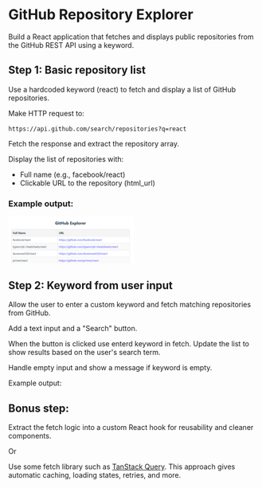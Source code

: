# GitHub Repository Explorer
Build a React application that fetches and displays public repositories from the GitHub REST API using a keyword. 

## Step 1: Basic repository list
Use a hardcoded keyword (react) to fetch and display a list of GitHub repositories.

Make HTTP request to:
```
https://api.github.com/search/repositories?q=react
```
Fetch the response and extract the repository array.

Display the list of repositories with:
- Full name (e.g., facebook/react)
- Clickable URL to the repository (html_url)

### Example output:

<img src="./src/assets/github_explorer.png" alt="Github explorer" style="width: 50%;">

## Step 2: Keyword from user input
Allow the user to enter a custom keyword and fetch matching repositories from GitHub.

Add a text input and a "Search" button.

When the button is clicked use enterd keyword in fetch. Update the list to show results based on the user's search term.

Handle empty input and show a message if keyword is empty.

Example output:

## Bonus step:
Extract the fetch logic into a custom React hook for reusability and cleaner components.

Or

Use some fetch library such as [TanStack Query](https://tanstack.com/query/latest). This approach gives automatic caching, loading states, retries, and more.

